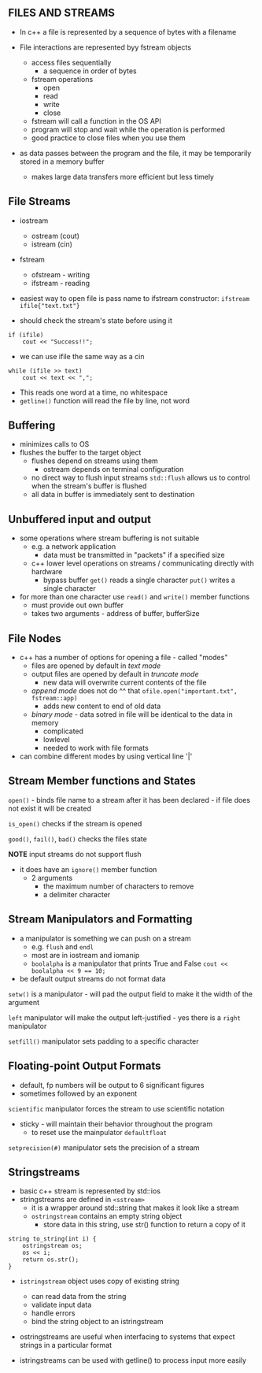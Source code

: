 ## FILES AND STREAMS
    
- In c++ a file is represented by a sequence of bytes with a filename

- File interactions are represented byy fstream objects
    - access files sequentially
        - a sequence in order of bytes
    - fstream operations
        - open
        - read
        - write
        - close
    - fstream will call a function in the OS API
    - program will stop and wait while the operation is performed
    - good practice to close files when you use them

- as data passes between the program and the file, it may be temporarily stored in a memory buffer
    - makes large data transfers more efficient but less timely


## File Streams

- iostream
    - ostream (cout)
    - istream (cin)

- fstream
    - ofstream - writing
    - ifstream - reading

- easiest way to open file is pass name to ifstream constructor: 
`ifstream ifile{"text.txt"}`
- should check the stream's state before using it
```
if (ifile)
    cout << "Success!!";
```

- we can use ifile the same way as a cin
```
while (ifile >> text)
    cout << text << ",";
```
- This reads one word at a time, no whitespace
- `getline()` function will read the file by line, not word


## Buffering
- minimizes calls to OS
- flushes the buffer to the target object
    - flushes depend on streams using them
        - ostream depends on terminal configuration
    - no direct way to flush input streams
`std::flush` allows us to control when the stream's buffer is flushed
    - all data in buffer is immediately sent to destination

## Unbuffered input and output
- some operations where stream buffering is not suitable
    - e.g. a network application
        - data must be transmitted in "packets" if a specified size
    - c++ lower level operations on streams / communicating directly with hardware
        - bypass buffer
`get()` reads a single character
`put()` writes a single character
- for more than one character use `read()` and `write()` member functions
    - must provide out own buffer
    - takes two arguments - address of buffer, bufferSize

## File Nodes
- c++ has a number of options for opening a file - called "modes"
    - files are opened by default in *text mode*
    - output files are opened by default in *truncate mode*
        - new data will overwrite current contents of the file
    - *append mode* does not do ^^ that `ofile.open("important.txt", fstream::app)`
        - adds new content to end of old data
    - *binary mode* - data sotred in file will be identical to the data in memory
        - complicated
        - lowlevel
        - needed to work with file formats
- can combine different modes by using vertical line '|'

## Stream Member functions and States
`open()` - binds file name to a stream after it has been declared
    - if file does not exist it will be created

`is_open()` checks if the stream is opened

`good()`, `fail()`, `bad()` checks the files state

**NOTE** input streams do not support flush
- it does have an `ignore()` member function
    - 2 arguments
        - the maximum number of characters to remove
        - a delimiter character

## Stream Manipulators and Formatting
- a manipulator is something we can push on a stream
    - e.g. `flush` and `endl`
    - most are in iostream and iomanip
    - `boolalpha` is a manipulator that prints True and False 
        `cout << boolalpha << 9 == 10;`
- be default output streams do not format data

`setw()` is a manipulator 
    - will pad the output field to make it the width of the argument

`left` manipulator will make the output left-justified
    - yes there is a `right` manipulator

`setfill()` manipulator sets padding to a specific character

## Floating-point Output Formats
- default, fp numbers will be output to 6 significant figures
- sometimes followed by an exponent

`scientific` manipulator forces the stream to use scientific notation
- sticky - will maintain their behavior throughout the program
    - to reset use the mainpulator `defaultfloat`

`setprecision(#)` manipulator sets the precision of a stream

## Stringstreams
- basic c++ stream is represented by std::ios
- stringstreams are defined in `<sstream>`
    - it is a wrapper around std::string that makes it look like a stream
    - `ostringstream` contains an empty string object
        - store data in this string, use str() function to return a copy of it
```
string to_string(int i) {
    ostringstream os;
    os << i;
    return os.str();
}
```

- `istringstream` object uses copy of existing string
    - can read data from the string
    - validate input data
    - handle errors
    - bind the string object to an istringstream

- ostringstreams are useful when interfacing to systems that expect strings in a particular format
- istringstreams can be used with getline() to process input more easily